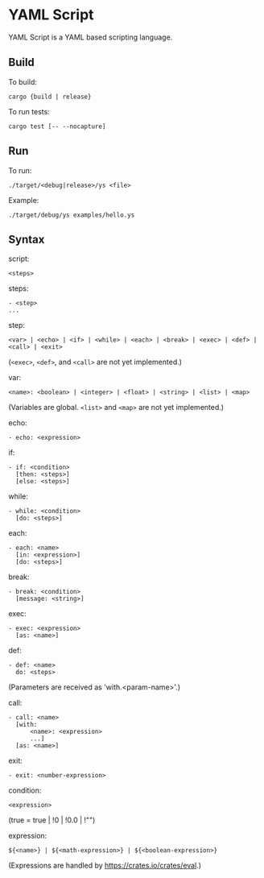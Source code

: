 # YAML Script

YAML Script is a YAML based scripting language.


## Build

To build:

```
cargo {build | release}
```

To run tests:

```
cargo test [-- --nocapture]
```


## Run

To run:

```
./target/<debug|release>/ys <file>
```

Example:

```
./target/debug/ys examples/hello.ys
```


## Syntax

script:
```
<steps>
```

steps:
```
- <step>
...
```

step:
```
<var> | <echo> | <if> | <while> | <each> | <break> | <exec> | <def> | <call> | <exit>
```

(`<exec>`, `<def>`, and `<call>` are not yet implemented.)

var:
```
<name>: <boolean> | <integer> | <float> | <string> | <list> | <map>
```

(Variables are global. `<list>` and `<map>` are not yet implemented.)

echo:
```
- echo: <expression>
```

if:
```
- if: <condition>
  [then: <steps>]
  [else: <steps>]
```

while:
```
- while: <condition>
  [do: <steps>]
```

each:
```
- each: <name>
  [in: <expression>]
  [do: <steps>]
```

break:
```
- break: <condition>
  [message: <string>]
```

exec:
```
- exec: <expression>
  [as: <name>]
```

def:
```
- def: <name>
  do: <steps>
```

(Parameters are received as 'with.\<param-name>'.)

call:
```
- call: <name>
  [with:
      <name>: <expression>
      ...]
  [as: <name>]
```

exit:
```
- exit: <number-expression>
```

condition:
```
<expression>
```

(true = true | !0 | !0.0 | !"")

expression:
```
${<name>} | ${<math-expression>} | ${<boolean-expression>}
```

(Expressions are handled by https://crates.io/crates/eval.)
